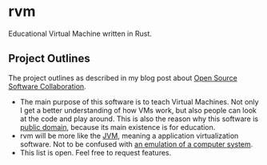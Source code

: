 # rvm

Educational Virtual Machine written in Rust.

## Project Outlines

The project outlines as described in my blog post about [Open Source Software Collaboration](https://blog.fox21.at/2019/02/21/open-source-software-collaboration.html).

- The main purpose of this software is to teach Virtual Machines. Not only I get a better understanding of how VMs work, but also people can look at the code and play around. This is also the reason why this software is [public domain](LICENSE), because its main existence is for education.
- rvm will be more like the [JVM](https://en.wikipedia.org/wiki/Java_virtual_machine), meaning a application virtualization software. Not to be confused with [an emulation of a computer system](https://en.wikipedia.org/wiki/Virtual_machine).
- This list is open. Feel free to request features.
